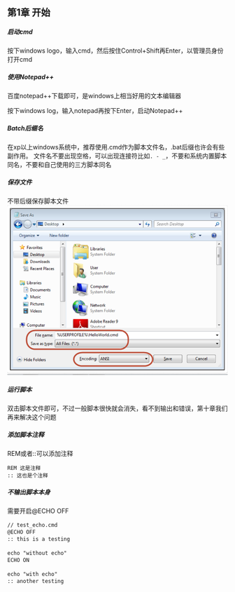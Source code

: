 ## 第1章 开始

##### 启动cmd
按下windows logo，输入cmd，然后按住Control+Shift再Enter，以管理员身份打开cmd


##### 使用Notepad++
百度notepad++下载即可，是windows上相当好用的文本编辑器

按下windows log，输入notepad再按下Enter，启动Notepad++

##### Batch后缀名
在xp以上windows系统中，推荐使用.cmd作为脚本文件名，.bat后缀也许会有些副作用。
文件名不要出现空格，可以出现连接符比如`. - _`，不要和系统内置脚本同名，不要和自己使用的三方脚本同名


##### 保存文件
不带后缀保存脚本文件
![如图](saving_batch_file.png)


##### 运行脚本
双击脚本文件即可，不过一般脚本很快就会消失，看不到输出和错误，第十章我们再来解决这个问题

##### 添加脚本注释
REM或者::可以添加注释
```
REM 这是注释
:: 这也是个注释
```


##### 不输出脚本本身
需要开启@ECHO OFF
```
// test_echo.cmd
@ECHO OFF
:: this is a testing

echo "without echo"
ECHO ON

echo "with echo"
:: another testing
```
